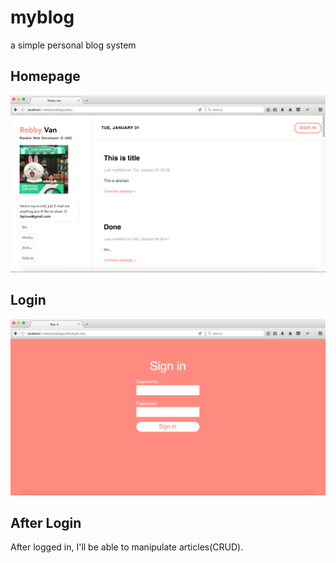 # myblog
a simple personal blog system

## Homepage
![](./img/homepage.png)

## Login
![](./img/login.png)

## After Login
After logged in, I'll be able to manipulate articles(CRUD).
